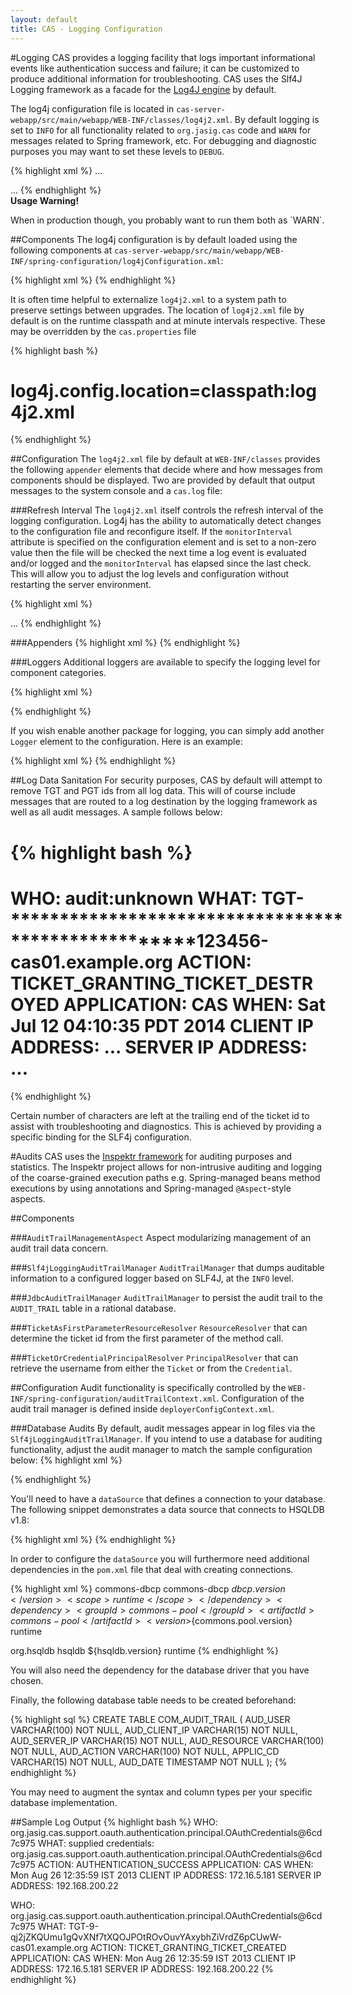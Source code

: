 ```yaml
---
layout: default
title: CAS - Logging Configuration
---
```



#Logging 
CAS provides a logging facility that logs important informational events like authentication success and failure; it can be customized to produce additional information for troubleshooting. CAS uses the Slf4J Logging framework as a facade for the [Log4J engine](http://logging.apache.org‎) by default. 

The log4j configuration file is located in `cas-server-webapp/src/main/webapp/WEB-INF/classes/log4j2.xml`. By default logging is set to `INFO` for all functionality related to `org.jasig.cas` code and `WARN` for messages related to Spring framework, etc. For debugging and diagnostic purposes you may want to set these levels to  `DEBUG`. 

{% highlight xml %}
...

<Logger name="org.jasig" level="info" additivity="false">
    <AppenderRef ref="console"/>
    <AppenderRef ref="file"/>
</Logger>

<Logger name="org.springframework" level="warn" />
...
{% endhighlight %}

<div class="alert alert-warning"><strong>Usage Warning!</strong><p>When in production though, you probably want to run them both as `WARN`.</p></div>


##Components
The log4j configuration is by default loaded using the following components at `cas-server-webapp/src/main/webapp/WEB-INF/spring-configuration/log4jConfiguration.xml`:

{% highlight xml %}
<bean id="log4jInitialization" class="org.jasig.cas.util.CasLoggerContextInitializer"
    c:logConfigurationField="log4jConfiguration"
    c:logConfigurationFile="${log4j.config.location:classpath:log4j2.xml}"
    c:loggerContextPackageName="org.apache.logging.log4j.web"/>
{% endhighlight %}

It is often time helpful to externalize `log4j2.xml` to a system path to preserve settings between upgrades. The location of `log4j2.xml` file by default is on the runtime classpath and at minute intervals respective. These may be overridden by the `cas.properties` file

{% highlight bash %}
# log4j.config.location=classpath:log4j2.xml
{% endhighlight %}


##Configuration
The `log4j2.xml` file by default at `WEB-INF/classes` provides the following `appender` elements that decide where and how messages from components should be displayed. Two are provided by default that output messages to the system console and a `cas.log` file:

###Refresh Interval
The `log4j2.xml` itself controls the refresh interval of the logging configuration. Log4j has the ability to automatically detect changes to the configuration file and reconfigure itself. If the `monitorInterval` attribute is specified on the configuration element and is set to a non-zero value then the file will be checked the next time a log event is evaluated and/or logged and the `monitorInterval` has elapsed since the last check. This will allow you to adjust the log levels and configuration without restarting the server environment.

{% highlight xml %}
<!-- Specify the refresh internal in seconds. -->
<Configuration monitorInterval="60">
    <Appenders>
        ...
{% endhighlight %}

###Appenders
{% highlight xml %}
<Console name="console" target="SYSTEM_OUT">
    <PatternLayout pattern="%d %p [%c] - &lt;%m&gt;%n"/>
</Console>
<RollingFile name="file" fileName="cas.log" append="true"
             filePattern="cas-%d{yyyy-MM-dd-HH}-%i.log">
    <PatternLayout pattern="%d %p [%c] - %m%n"/>
    <Policies>
        <OnStartupTriggeringPolicy />
        <SizeBasedTriggeringPolicy size="10 MB"/>
        <TimeBasedTriggeringPolicy />
    </Policies>
</RollingFile>
{% endhighlight %}


###Loggers
Additional loggers are available to specify the logging level for component categories.

{% highlight xml %}
<Logger name="org.jasig" level="info" additivity="false">
    <AppenderRef ref="console"/>
    <AppenderRef ref="file"/>
</Logger>
<Logger name="org.springframework" level="warn" />
<Logger name="org.springframework.webflow" level="warn" />
<Logger name="org.springframework.web" level="warn" />
<Logger name="org.springframework.security" level="warn" />

<Logger name="org.jasig.cas.web.flow" level="info" additivity="true">
    <AppenderRef ref="file"/>
</Logger>
<Logger name="com.github.inspektr.audit.support.Slf4jLoggingAuditTrailManager" level="info">
    <AppenderRef ref="file"/>
</Logger>
<Root level="error">
    <AppenderRef ref="console"/>
</Root>
{% endhighlight %}

If you wish enable another package for logging, you can simply add another `Logger` element to the configuration. Here is an example:

{% highlight xml %}
<Logger name="org.ldaptive" level="debug" additivity="false">
    <AppenderRef ref="console"/>
    <AppenderRef ref="file"/>
</Logger>
{% endhighlight %}

##Log Data Sanitation
For security purposes, CAS by default will attempt to remove TGT and PGT ids from all log data. This will of course include messages that are routed to a log destination by the logging framework as well as all audit messages. A sample follows below:

{% highlight bash %}
=============================================================
WHO: audit:unknown
WHAT: TGT-****************************************************123456-cas01.example.org
ACTION: TICKET_GRANTING_TICKET_DESTROYED
APPLICATION: CAS
WHEN: Sat Jul 12 04:10:35 PDT 2014
CLIENT IP ADDRESS: ...
SERVER IP ADDRESS: ...
=============================================================
{% endhighlight %}

Certain number of characters are left at the trailing end of the ticket id to assist with troubleshooting and diagnostics. This is achieved by providing a specific binding for the SLF4j configuration. 
 

#Audits
CAS uses the [Inspektr framework](https://github.com/dima767/inspektr) for auditing purposes and statistics. The Inspektr project allows for non-intrusive auditing and logging of the coarse-grained execution paths e.g. Spring-managed beans method executions by using annotations and Spring-managed `@Aspect`-style aspects.

##Components

###`AuditTrailManagementAspect`
Aspect modularizing management of an audit trail data concern.


###`Slf4jLoggingAuditTrailManager`
`AuditTrailManager` that dumps auditable information to a configured logger based on SLF4J, at the `INFO` level.


###`JdbcAuditTrailManager`
`AuditTrailManager` to persist the audit trail to the `AUDIT_TRAIL` table in a rational database.


###`TicketAsFirstParameterResourceResolver`
`ResourceResolver` that can determine the ticket id from the first parameter of the method call.


###`TicketOrCredentialPrincipalResolver`
`PrincipalResolver` that can retrieve the username from either the `Ticket` or from the `Credential`.

##Configuration
Audit functionality is specifically controlled by the `WEB-INF/spring-configuration/auditTrailContext.xml`. Configuration of the audit trail manager is defined inside `deployerConfigContext.xml`.


###Database Audits
By default, audit messages appear in log files via the `Slf4jLoggingAuditTrailManager`. If you intend to use a database for auditing functionality, adjust the audit manager to match the sample configuration below:
{% highlight xml %}
<bean id="auditCleanupCriteria"
    class="com.github.inspektr.audit.support.MaxAgeWhereClauseMatchCriteria">
    <constructor-arg index="0" value="180" />
</bean>

<bean id="auditTrailManager"
      class="com.github.inspektr.audit.support.JdbcAuditTrailManager"
      c:transactionTemplate-ref="inspektrTransactionTemplate"
      p:dataSource-ref="dataSource"
      p:cleanupCriteria-ref="auditCleanupCriteria" />

<bean id="inspektrTransactionManager"
      class="org.springframework.jdbc.datasource.DataSourceTransactionManager"
      p:dataSource-ref="dataSource" />

<bean id="inspektrTransactionTemplate"
      class="org.springframework.transaction.support.TransactionTemplate"
      p:transactionManager-ref="inspektrTransactionManager"
      p:isolationLevelName="ISOLATION_READ_COMMITTED"
      p:propagationBehaviorName="PROPAGATION_REQUIRED" />
{% endhighlight %}

You'll need to have a `dataSource` that defines a connection to your database. The following snippet
demonstrates a data source that connects to HSQLDB v1.8:

{% highlight xml %}
<bean id="dataSource" 
      class="org.apache.commons.dbcp.BasicDataSource" 
      destroy-method="close" lazy-init="true"
      p:poolPreparedStatements="true"
      p:url="jdbc:hsqldb:hsql://localhost:9001/misagh"
      p:username="SA"
      p:password=""
      p:driverClassName="org.hsqldb.jdbcDriver"
      p:validationQuery="SELECT 1 FROM INFORMATION_SCHEMA.SYSTEM_USERS;" />
{% endhighlight %}

In order to configure the `dataSource` you will furthermore need additional dependencies
in the `pom.xml` file that deal with creating connections. 

{% highlight xml %}
<dependency>
    <groupId>commons-dbcp</groupId>
    <artifactId>commons-dbcp</artifactId>
    <version>${dbcp.version}</version>
    <scope>runtime</scope>
</dependency>
<dependency>
    <groupId>commons-pool</groupId>
    <artifactId>commons-pool</artifactId>
    <version>${commons.pool.version}</version>
    <scope>runtime</scope>
</dependency>
<!-- Replace with your specific database of choice. -->
<dependency>
    <groupId>org.hsqldb</groupId>
    <artifactId>hsqldb</artifactId>
    <version>${hsqldb.version}</version>
    <scope>runtime</scope>
</dependency>
{% endhighlight %}

You will also need the dependency for the database driver that you have chosen. 

Finally, the following database table needs to be created beforehand:

{% highlight sql %}
CREATE TABLE COM_AUDIT_TRAIL
(
    AUD_USER      VARCHAR(100) NOT NULL,
    AUD_CLIENT_IP VARCHAR(15)   NOT NULL,
    AUD_SERVER_IP VARCHAR(15)   NOT NULL,
    AUD_RESOURCE  VARCHAR(100) NOT NULL,
    AUD_ACTION    VARCHAR(100) NOT NULL,
    APPLIC_CD     VARCHAR(15)   NOT NULL,
    AUD_DATE      TIMESTAMP     NOT NULL
);
{% endhighlight %}

You may need to augment the syntax and column types per your specific database implementation.

##Sample Log Output
{% highlight bash %}
WHO: org.jasig.cas.support.oauth.authentication.principal.OAuthCredentials@6cd7c975
WHAT: supplied credentials: org.jasig.cas.support.oauth.authentication.principal.OAuthCredentials@6cd7c975
ACTION: AUTHENTICATION_SUCCESS
APPLICATION: CAS
WHEN: Mon Aug 26 12:35:59 IST 2013
CLIENT IP ADDRESS: 172.16.5.181
SERVER IP ADDRESS: 192.168.200.22

WHO: org.jasig.cas.support.oauth.authentication.principal.OAuthCredentials@6cd7c975
WHAT: TGT-9-qj2jZKQUmu1gQvXNf7tXQOJPOtROvOuvYAxybhZiVrdZ6pCUwW-cas01.example.org
ACTION: TICKET_GRANTING_TICKET_CREATED
APPLICATION: CAS
WHEN: Mon Aug 26 12:35:59 IST 2013
CLIENT IP ADDRESS: 172.16.5.181
SERVER IP ADDRESS: 192.168.200.22
{% endhighlight %}
